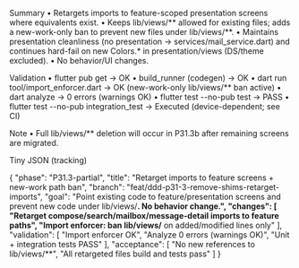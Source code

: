Summary
• Retargets imports to feature-scoped presentation screens where equivalents exist.
• Keeps lib/views/** allowed for existing files; adds a new-work-only ban to prevent new files under lib/views/**.
• Maintains presentation cleanliness (no presentation → services/mail_service.dart) and continues hard-fail on new Colors.* in presentation/views (DS/theme excluded).
• No behavior/UI changes.

Validation
• flutter pub get → OK
• build_runner (codegen) → OK
• dart run tool/import_enforcer.dart → OK (new-work-only lib/views/** ban active)
• dart analyze → 0 errors (warnings OK)
• flutter test --no-pub test → PASS
• flutter test --no-pub integration_test → Executed (device-dependent; see CI)

Note
• Full lib/views/** deletion will occur in P31.3b after remaining screens are migrated.

Tiny JSON (tracking)

{
  "phase": "P31.3-partial",
  "title": "Retarget imports to feature screens + new-work path ban",
  "branch": "feat/ddd-p31-3-remove-shims-retarget-imports",
  "goal": "Point existing code to feature/presentation screens and prevent new code under lib/views/**. No behavior change.",
  "changes": [
    "Retarget compose/search/mailbox/message-detail imports to feature paths",
    "Import enforcer: ban lib/views/** on added/modified lines only"
  ],
  "validation": [
    "Import enforcer OK",
    "Analyze 0 errors (warnings OK)",
    "Unit + integration tests PASS"
  ],
  "acceptance": [
    "No new references to lib/views/**",
    "All retargeted files build and tests pass"
  ]
}

